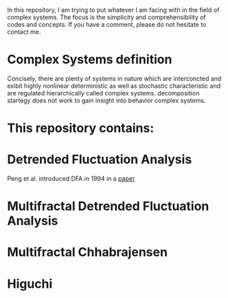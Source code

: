 In this repository, I am trying to put whatever I am facing with in the field of complex systems. The focus is the simplicity and comprehensibility of codes and concepts. If you have a comment, please do not hesitate to contact me.

# Complex Systems definition

Concisely, there are plenty of systems in nature which are interconcted and exibit highly nonlinear deterministic as well as stochastic characteristic and are regulated
hierarchically called complex systems. decomposition startegy does not work to gain insight into behavior complex systems.

# This repository contains:

# Detrended Fluctuation Analysis
Peng et al. introduced DFA in 1994 in a [paper](https://journals.aps.org/pre/abstract/10.1103/PhysRevE.49.1685)

# Multifractal Detrended Fluctuation Analysis

# Multifractal Chhabrajensen

# Higuchi

